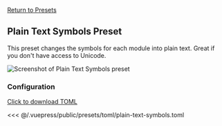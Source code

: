 [Return to Presets](./README.md#plain-text-symbols)

## Plain Text Symbols Preset

This preset changes the symbols for each module into plain text. Great if you
don't have access to Unicode.

![Screenshot of Plain Text Symbols preset](/presets/img/plain-text-symbols.png)

### Configuration

[Click to download TOML](/presets/toml/plain-text-symbols.toml)

<<< @/.vuepress/public/presets/toml/plain-text-symbols.toml
